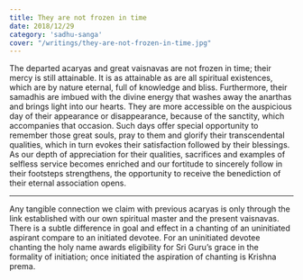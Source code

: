 ```yaml
---
title: They are not frozen in time
date: 2018/12/29
category: 'sadhu-sanga'
cover: "/writings/they-are-not-frozen-in-time.jpg"
---
```


The departed acaryas and great vaisnavas are not frozen in time; their mercy is still attainable. It is as attainable as are all spiritual existences, which are by nature eternal, full of knowledge and bliss. Furthermore, their samadhis are imbued with the divine energy that washes away the anarthas and brings light into our hearts. They are more accessible on the auspicious day of their appearance or disappearance, because of the sanctity, which accompanies that occasion. Such days offer special opportunity to remember those great souls, pray to them and glorify their transcendental qualities, which in turn evokes their satisfaction followed by their blessings. As our depth of appreciation for their qualities, sacrifices and examples of selfless service becomes enriched and our fortitude to sincerely follow in their footsteps strengthens, the opportunity to receive the benediction of their eternal association opens.

**************

Any tangible connection we claim with previous acaryas is only through the link established with our own spiritual master and the present vaisnavas. There is a subtle difference in goal and effect in a chanting of an uninitiated aspirant compare to an initiated devotee. For an uninitiated devotee chanting the holy name awards eligibility for Sri Guru’s grace in the formality of initiation; once initiated the aspiration of chanting is Krishna prema.
